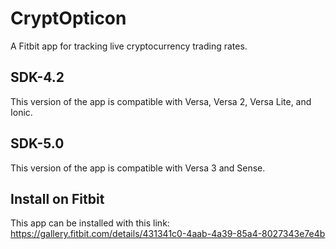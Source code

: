 # CryptOpticon
A Fitbit app for tracking live cryptocurrency trading rates.

## SDK-4.2
This version of the app is compatible with Versa, Versa 2, Versa Lite, and Ionic.

## SDK-5.0
This version of the app is compatible with Versa 3 and Sense.

## Install on Fitbit
This app can be installed with this link: https://gallery.fitbit.com/details/431341c0-4aab-4a39-85a4-8027343e7e4b
